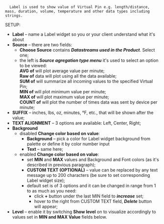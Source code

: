 
      Label is used to show value of Virtual Pin e.g. length/distance, mass, duration, volume, temperature and other data types including strings.

 SETUP: 
- **Label** – name a Label widget so you or your client understand what it's about    
- **Source** – there are two fields:  
     - **Choose Source** contains ***Datastreams used in the Product***. Select one;  
     - the left is ***Source agregation type menu*** it's used to select an option to be viewed:  
       **AVG of** will plot average value per minute;  
       **Raw of** data will plot using all the data available;  
       **SUM of** will summarize all incoming values to the specified Virtual Pin;  
       **MIN of** will plot minimum value per minute;  
       **MAX of** will plot maximum value per minute;  
       **COUNT of** will plot the number of times data was sent by device per minute;  
- **SUFFIX** – inches, lbs, oz, minutes, °F, etc., that will be shown after the value;
- **TEXT ALIGNMENT** – 3 options are available: Left, Center, Right;
- **Background** 
    - disabled **Change color based on value**:
      - **Background** – pick a color for Label widget background from palette or define it by color number input
      - **Text** – same here;
    - enabled **Change color based on value**:
      - set **MIN** and **MAX** values and Background and Font colors (as it's described in previous paragraph);
      - **CUSTOM TEXT (OPTIONAL)** – value can be replaced by any text message up to 200 characters (be sure to set corresponding Label widget size);
      - default set is of 3 options and it can be changed in range from 1 to as much as you need:
        - click **+** button under the last MIN field to ***increase*** set;
        - hover to the right from CUSTOM TEXT field, ***Delete*** button will appear;
- **Level** – enable it by switching **Show level** on to visualize accordingly to values set in **MIN and MAX Value** fields below.
